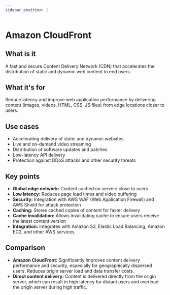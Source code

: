 ```yaml
---
sidebar_position: 2
---
```


# Amazon CloudFront

## What is it
A fast and secure Content Delivery Network (CDN) that accelerates the distribution of static and dynamic web content to end users.

## What it's for
Reduce latency and improve web application performance by delivering content (images, videos, HTML, CSS, JS files) from edge locations closer to users.

## Use cases
- Accelerating delivery of static and dynamic websites
- Live and on-demand video streaming
- Distribution of software updates and patches
- Low-latency API delivery
- Protection against DDoS attacks and other security threats

## Key points
- **Global edge network:** Content cached on servers close to users
- **Low latency:** Reduces page load times and video buffering
- **Security:** Integration with AWS WAF (Web Application Firewall) and AWS Shield for attack protection
- **Caching:** Stores cached copies of content for faster delivery
- **Cache invalidation:** Allows invalidating cache to ensure users receive the latest content version
- **Integration:** Integrates with Amazon S3, Elastic Load Balancing, Amazon EC2, and other AWS services

## Comparison
- **Amazon CloudFront:** Significantly improves content delivery performance and security, especially for geographically dispersed users. Reduces origin server load and data transfer costs.
- **Direct content delivery:** Content is delivered directly from the origin server, which can result in high latency for distant users and overload the origin server during high traffic. 
